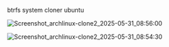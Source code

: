

btrfs system cloner ubuntu 

![Screenshot_archlinux-clone2_2025-05-31_08:56:00](https://github.com/user-attachments/assets/141125af-a7a9-48c1-9bee-8aa99f484cff)


![Screenshot_archlinux-clone2_2025-05-31_08:54:30](https://github.com/user-attachments/assets/8cf45c11-a0fa-4b4d-8fd9-2339f1e4b554)

